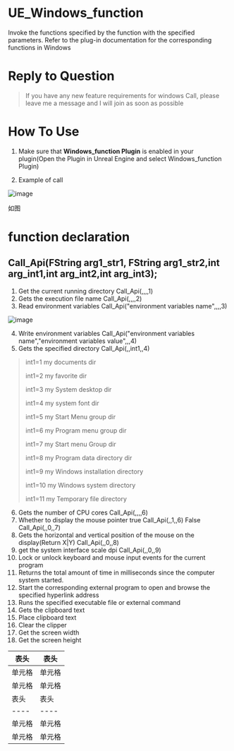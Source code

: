 # UE_Windows_function

Invoke the functions specified by the function with the specified parameters. Refer to the plug-in documentation for the corresponding functions in Windows


# Reply to Question

> If you have any new feature requirements for windows Call, please leave me a message and I will join as soon as possible

# How To Use
1. Make sure that **Windows_function Plugin** is enabled in your plugin(Open the Plugin in Unreal Engine and select Windows_function Plugin)

2. Example of call

![image](https://user-images.githubusercontent.com/56686900/222879197-0df6e22e-8e1a-4da9-b2f4-d807b47ecdb3.png)


如图

# function declaration
## Call_Api(FString arg1_str1, FString arg1_str2,int arg_int1,int arg_int2,int arg_int3);

1. Get the current running directory    Call_Api(,,,,1)
2. Gets the execution file name         Call_Api(,,,,2)
3. Read environment variables           Call_Api("environment variables name",,,,3)

![image](https://user-images.githubusercontent.com/56686900/222879197-0df6e22e-8e1a-4da9-b2f4-d807b47ecdb3.png)

4. Write environment variables           Call_Api("environment variables name","environment variables value",,,4)
5. Gets the specified directory          Call_Api(,,int1,,4)
> int1=1    my documents dir
> 
> int1=2    my favorite dir
> 
> int1=3    my System desktop dir
> 
> int1=4    my system font dir
> 
> int1=5    my Start Menu group dir
> 
> int1=6    my Program menu group dir
> 
> int1=7    my Start menu Group dir
> 
> int1=8    my Program data directory dir
> 
> int1=9    my Windows installation directory
> 
> int1=10   my Windows system directory
> 
> int1=11   my Temporary file directory 

6. Gets the number of CPU cores    Call_Api(,,,,6)
7. Whether to display the mouse pointer     true   Call_Api(,,1,,6)   False  Call_Api(,,0,,7)
8. Gets the horizontal and vertical position of the mouse on the display(Return X|Y)   Call_Api(,,0,,8) 
9. get  the system interface scale dpi   Call_Api(,,0,,9) 
10. Lock or unlock keyboard and mouse input events for the current program
11. Returns the total amount of time in milliseconds since the computer system started.
12. Start the corresponding external program to open and browse the specified hyperlink address
13. Runs the specified executable file or external command
14. Gets the clipboard text
15. Place clipboard text
16. Clear the clipper
17. Get the screen width
18. Get the screen height

|  表头   | 表头  |
|  ----  | ----  |
| 单元格  | 单元格 |
| 单元格  | 单元格 |
|  表头   | 表头  |
|  ----  | ----  |
| 单元格  | 单元格 |
| 单元格  | 单元格 |
